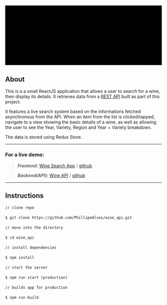 ![Banner](/public/wine-banner.gif)

## About

This is a a small ReactJS application that allows a user to search for a wine, then display its details. It retrieves data from a [REST API](https://github.com/PhillipeAlves/wine_api) built as part of this project.

It features a live search system based on the informations fetched asynchronous from the API. When an item from the list is clicked/tapped, navigate to a view showing the basic details of a wine, as well as allowing the user to see the Year, Variety, Region and Year + Variety breakdown.

The data is stored using Redux Store.

---

### For a live demo:

> **_Frontend:_** [Wine Search App](http://wine-search.surge.sh/) / [github](https://github.com/PhillipeAlves/wine_react)

> **_Backend(API):_** [Wine API](https://fast-wave-08855.herokuapp.com/) / [github](https://github.com/PhillipeAlves/wine_api)

---

## Instructions

```
// clone repo

$ git clone https://github.com/PhillipeAlves/wine_api.git

// move into the directory

$ cd wine_api

// install dependencies

$ npm install

// start the server

$ npm run start (production)

// builds app for production

$ npm run build

```
